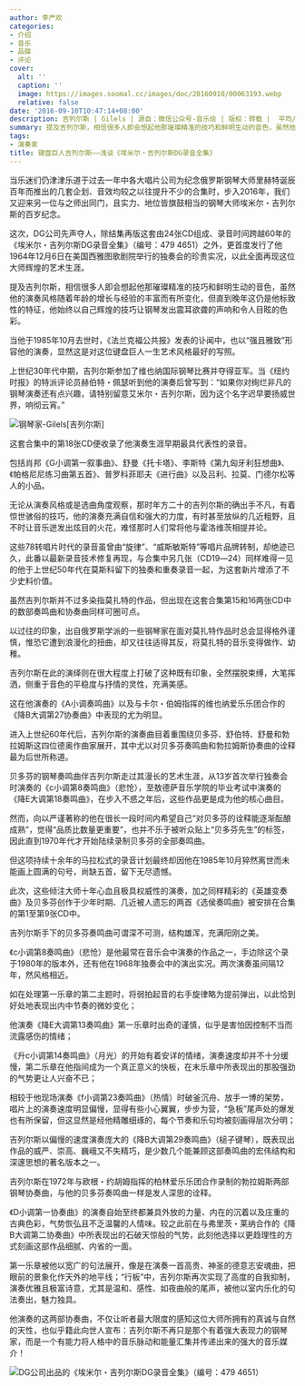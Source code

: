 ```yaml
---
author: 李严欢
categories:
- 介绍
- 音乐
- 品碟
- 评论
cover:
  alt: ''
  caption: ''
  image: https://images.soomal.cc/images/doc/20160910/00063193.webp
  relative: false
date: '2016-09-10T10:47:14+08:00'
description: 吉列尔斯 | Gilels | 源自：微信公众号-音乐烩 | 版权：转载 |  平均/总评分：10.00/10
summary: 提及吉列尔斯，相信很多人即会想起他那璀璨精准的技巧和鲜明生动的音色，虽然他的演奏风格随着年龄的增长与经验的丰富而有所变化，但直到晚年这仍是他标致性的特征，他始终以自己辉煌的技巧让钢琴发出震耳欲聋的声响和令人目眩的色彩。
tags:
- 演奏家
title: 键盘巨人吉列尔斯――浅谈《埃米尔・吉列尔斯DG录音全集》
---
```


当乐迷们仍津津乐道于过去一年中各大唱片公司为纪念俄罗斯钢琴大师里赫特诞辰百年而推出的几套企划、音效均较之以往提升不少的合集时，步入2016年，我们又迎来另一位与之师出同门，且实力、地位皆旗鼓相当的钢琴大师埃米尔・吉列尔斯的百岁纪念。

这次，DG公司先声夺人，除结集再版这套由24张CD组成、录音时间跨越60年的《埃米尔・吉列尔斯DG录音全集》（编号：479 4651）之外，更首度发行了他1964年12月6日在美国西雅图歌剧院举行的独奏会的珍贵实况，以此全面再现这位大师辉煌的艺术生涯。

提及吉列尔斯，相信很多人即会想起他那璀璨精准的技巧和鲜明生动的音色，虽然他的演奏风格随着年龄的增长与经验的丰富而有所变化，但直到晚年这仍是他标致性的特征，他始终以自己辉煌的技巧让钢琴发出震耳欲聋的声响和令人目眩的色彩。

当他于1985年10月去世时，《法兰克福公共报》发表的讣闻中，也以“强且雅致”形容他的演奏，显然这是对这位键盘巨人一生艺术风格最好的写照。

上世纪30年代中期，吉列尔斯参加了维也纳国际钢琴比赛并夺得亚军。当《纽约时报》的特派评论员赫伯特・佩瑟听到他的演奏后曾写到：“如果你对绚烂非凡的钢琴演奏还有点兴趣，请特别留意艾米尔・吉列尔斯，因为这个名字迟早要扬威世界，响彻云宵。”

![钢琴家-Gilels[吉列尔斯]](https://images.soomal.cc/images/doc/20150410/00050630.webp)





这套合集中的第18张CD便收录了他演奏生涯早期最具代表性的录音。

包括肖邦《G小调第一叙事曲》、舒曼《托卡塔》、李斯特《第九匈牙利狂想曲》、《帕格尼尼练习曲第五首》、普罗科菲耶夫《进行曲》以及吕利、拉莫、门德尔松等人的小品。

无论从演奏风格或是选曲角度观察，那时年方二十的吉列尔斯的确出手不凡，有着惊世骇俗的技巧，他的演奏充满自信和强大的力度，有时甚至放纵的几近粗野，且不时让音乐迸发出炫目的火花，难怪那时人们常将他与霍洛维茨相提并论。

这些78转唱片时代的录音虽曾由“旋律”、“威斯敏斯特”等唱片品牌转制，却绝迹已久，此番以最新录音技术修复再现，与合集中另几张（CD19―24）同样难得一见的他于上世纪50年代在莫斯科留下的独奏和重奏录音一起，为这套新片增添了不少史料价值。

虽然吉列尔斯并不过多染指莫扎特的作品，但出现在这套合集第15和16两张CD中的数部奏鸣曲和协奏曲同样可圈可点。

以过往的印象，出自俄罗斯学派的一些钢琴家在面对莫扎特作品时总会显得格外谨慎，惟恐它遭到浪漫化的扭曲，却又往往适得其反，将莫扎特的音乐变得做作、幼稚。

吉列尔斯在此的演绎则在很大程度上打破了这种既有印象，全然摆脱束缚，大笔挥洒，侧重于音色的平稳度与抒情的灵性，充满美感。

这在他演奏的《A小调奏鸣曲》以及与卡尔・伯姆指挥的维也纳爱乐乐团合作的《降B大调第27协奏曲》中表现的尤为明显。

进入上世纪60年代后，吉列尔斯的演奏曲目着重围绕贝多芬、舒伯特、舒曼和勃拉姆斯这四位德奥作曲家展开，其中尤以对贝多芬奏鸣曲和勃拉姆斯协奏曲的诠释最为后世所称道。

贝多芬的钢琴奏鸣曲伴吉列尔斯走过其漫长的艺术生涯，从13岁首次举行独奏会时演奏的《c小调第8奏鸣曲》（悲怆），至敖德萨音乐学院的毕业考试中演奏的《降E大调第18奏鸣曲》，在步入不惑之年后，这些作品更是成为他的核心曲目。

然而，向以严谨著称的他在很长一段时间内希望自己“对贝多芬的诠释能逐渐酝酿成熟”，觉得“品质比数量更重要”，也并不乐于被听众贴上“贝多芬先生”的标签，因此直到1970年代才开始陆续录制贝多芬的全部奏鸣曲。

但这项持续十余年的马拉松式的录音计划最终却因他在1985年10月猝然离世而未能画上圆满的句号，尚缺五首，留下无尽遗憾。

此次，这些倾注大师十年心血且极具权威性的演奏，加之同样精彩的《英雄变奏曲》及贝多芬创作于少年时期、几近被人遗忘的两首《选侯奏鸣曲》被安排在合集的第1至第9张CD中。

吉列尔斯手下的贝多芬奏鸣曲可谓深不可测，结构雄浑，充满阳刚之美。

《c小调第8奏鸣曲》（悲怆）是他最常在音乐会中演奏的作品之一，手边除这个录于1980年的版本外，还有他在1968年独奏会中的演出实况。两次演奏虽间隔12年，然风格相近。

如在处理第一乐章的第二主题时，将弱拍起音的右手旋律略为提前弹出，以此恰到好处地表现出内中节奏的微妙变化；

他演奏《降E大调第13奏鸣曲》第一乐章时出奇的谨慎，似乎是害怕因控制不当而流露感伤的情绪；

《升c小调第14奏鸣曲》（月光）的开始有着安详的情绪，演奏速度却并不十分缓慢，第二乐章在他指间成为一个真正意义的快板，在末乐章中所表现出的那股强劲的气势更让人兴奋不已；

相较于他现场演奏《f小调第23奏鸣曲》（热情）时破釜沉舟、放手一博的架势，唱片上的演奏速度明显偏慢，显得有些小心翼翼，步步为营，“急板”尾声处的爆发也有所保留，但这显然是经他精雕细琢的，每个节奏和乐句均被刻画得层次分明；

吉列尔斯以偏慢的速度演奏庞大的《降B大调第29奏鸣曲》（槌子键琴），既表现出作品的威严、崇高、巍峨又不失精巧，是少数几个能兼顾这部奏鸣曲的宏伟结构和深邃思想的著名版本之一。

吉列尔斯在1972年与欧根・约胡姆指挥的柏林爱乐乐团合作录制的勃拉姆斯两部钢琴协奏曲，与他的贝多芬奏鸣曲一样是发人深思的诠释。

《D小调第一协奏曲》的演奏自始至终都兼具外放的力量、内在的沉着以及庄重的古典色彩，气势恢弘且不乏温馨的人情味。较之此前在与弗里茨・莱纳合作的《降B大调第二协奏曲》中所表现出的石破天惊般的气势，此刻他选择以更趋理性的方式刻画这部作品细腻、内省的一面。

第一乐章被他以宽广的句法展开，像是在演奏一首高贵、神圣的德意志安魂曲，把眼前的景象化作天外的地平线；“行板”中，吉列尔斯再次实现了高度的自我抑制，演奏优雅且极富诗意，尤其是温和、感性、如夜曲般的尾声，被他以室内乐化的句法奏出，魅力独具。

他演奏的这两部协奏曲，不仅让听者最大限度的感知这位大师所拥有的真诚与自然的天性，也似乎籍此向世人宣布：吉列尔斯不再只是那个有着强大表现力的钢琴家，而是一个有能力将人格中的音乐脉动和能量汇集并传递出来的强大的音乐媒介！

![DG公司出品的《埃米尔・吉列尔斯DG录音全集》（编号：479 4651）](https://images.soomal.cc/images/doc/20160910/00063192.webp)